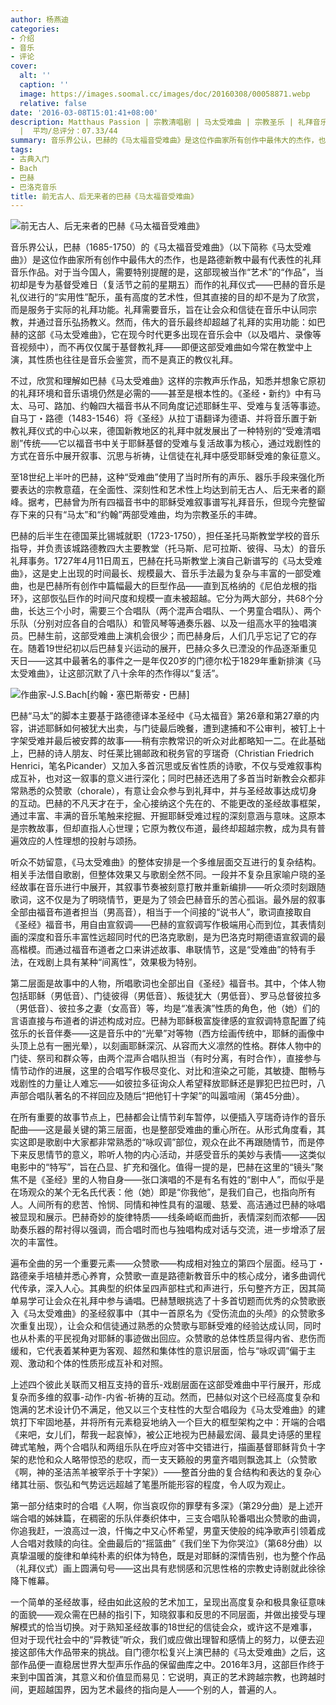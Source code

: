 ```yaml
---
author: 杨燕迪
categories:
- 介绍
- 音乐
- 评论
cover:
  alt: ''
  caption: ''
  image: https://images.soomal.cc/images/doc/20160308/00058871.webp
  relative: false
date: '2016-03-08T15:01:41+08:00'
description: Matthaus Passion | 宗教清唱剧 | 马太受难曲 | 宗教圣乐 | 礼拜音乐 | 源自：微信公众号：汇演 | 版权：转载
  |  平均/总评分：07.33/44
summary: 音乐界公认，巴赫的《马太福音受难曲》是这位作曲家所有创作中最伟大的杰作，也是路德新教中最有代表性的礼拜音乐作品。对于当今国人，需要特别提醒的是，这部现被当作“艺术”的“作品”，当初却是专为基督受难日而作的礼拜仪式……
tags:
- 古典入门
- Bach
- 巴赫
- 巴洛克音乐
title: 前无古人、后无来者的巴赫《马太福音受难曲》
---
```


![前无古人、后无来者的巴赫《马太福音受难曲》](https://images.soomal.cc/images/doc/20160308/00058871.webp)





音乐界公认，巴赫（1685-1750）的《马太福音受难曲》（以下简称《马太受难曲》）是这位作曲家所有创作中最伟大的杰作，也是路德新教中最有代表性的礼拜音乐作品。对于当今国人，需要特别提醒的是，这部现被当作“艺术”的“作品”，当初却是专为基督受难日（复活节之前的星期五）而作的礼拜仪式――巴赫的音乐是礼仪进行的“实用性”配乐，虽有高度的艺术性，但其直接的目的却不是为了欣赏，而是服务于实际的礼拜功能。礼拜需要音乐，旨在让会众和信徒在音乐中认同宗教，并通过音乐弘扬教义。然而，伟大的音乐最终却超越了礼拜的实用功能：如巴赫的这部《马太受难曲》，它在现今时代更多出现在音乐会中（以及唱片、录像等音视频中），而不再仅仅属于基督教礼拜――即便这部受难曲如今常在教堂中上演，其性质也往往是音乐会鉴赏，而不是真正的教仪礼拜。

不过，欣赏和理解如巴赫《马太受难曲》这样的宗教声乐作品，知悉并想象它原初的礼拜环境和音乐语境仍然是必需的――甚至是根本性的。《圣经・新约》中有马太、马可、路加、约翰四大福音书从不同角度记述耶稣生平、受难与复活等事迹。自马丁・路德（1483-1546）将《圣经》从拉丁语翻译为德语、并将音乐置于新教礼拜仪式的中心以来，德国新教地区的礼拜中就发展出了一种特别的“受难清唱剧”传统――它以福音书中关于耶稣基督的受难与复活故事为核心，通过戏剧性的方式在音乐中展开叙事、沉思与祈祷，让信徒在礼拜中感受耶稣受难的象征意义。

至18世纪上半叶的巴赫，这种“受难曲”使用了当时所有的声乐、器乐手段来强化所要表达的宗教意蕴，在全面性、深刻性和艺术性上均达到前无古人、后无来者的巅峰。据考，巴赫曾为所有四福音书中的耶稣受难叙事谱写礼拜音乐，但现今完整留存下来的只有“马太”和“约翰”两部受难曲，均为宗教圣乐的丰碑。

巴赫的后半生在德国莱比锡城就职（1723-1750），担任圣托马斯教堂学校的音乐指导，并负责该城路德教四大主要教堂（托马斯、尼可拉斯、彼得、马太）的音乐礼拜事务。1727年4月11日周五，巴赫在托马斯教堂上演自己新谱写的《马太受难曲》，这是史上出现的时间最长、规模最大、音乐手法最为复杂与丰富的一部受难曲，也是巴赫所有创作中篇幅最大的巨型作品――直到瓦格纳的《尼伯龙根的指环》，这部恢弘巨作的时间尺度和规模一直未被超越。它分为两大部分，共68个分曲，长达三个小时，需要三个合唱队（两个混声合唱队、一个男童合唱队）、两个乐队（分别对应各自的合唱队）和管风琴等通奏乐器、以及一组高水平的独唱演员。巴赫生前，这部受难曲上演机会很少；而巴赫身后，人们几乎忘记了它的存在。随着19世纪初以后巴赫复兴运动的展开，巴赫众多久已湮没的作品逐渐重见天日――这其中最著名的事件之一是年仅20岁的门德尔松于1829年重新排演《马太受难曲》，让这部沉默了八十余年的杰作得以“复活”。

![作曲家-J.S.Bach[约翰・塞巴斯蒂安・巴赫]](https://images.soomal.cc/images/doc/20140617/00043421.webp)





巴赫“马太”的脚本主要基于路德德译本圣经中《马太福音》第26章和第27章的内容，讲述耶稣如何被犹大出卖，与门徒最后晚餐，遭到逮捕和不公审判，被钉上十字架受难并最后被安葬的故事――稍有宗教常识的听众对此都略知一二。在此基础上，巴赫的诗人朋友、时任莱比锡邮政和税务官的亨瑞奇（Christian Friedrich Henrici，笔名Picander）又加入多首沉思或反省性质的诗歌，不仅与受难叙事构成互补，也对这一叙事的意义进行深化；同时巴赫还选用了多首当时新教会众都非常熟悉的众赞歌（chorale），有意让会众参与到礼拜中，并与圣经故事达成切身的互动。巴赫的不凡天才在于，全心接纳这个先在的、不能更改的圣经故事框架，通过丰富、丰满的音乐笔触来挖掘、开掘耶稣受难过程的深刻意涵与意味。这原本是宗教故事，但却直指人心世理；它原为教仪布道，最终却超越宗教，成为具有普遍效应的人性理想的投射与颂扬。

听众不妨留意，《马太受难曲》的整体安排是一个多维层面交互进行的复杂结构。相关手法借自歌剧，但整体效果又与歌剧全然不同。一段并不复杂且家喻户晓的圣经故事在音乐进行中展开，其叙事节奏被刻意打散并重新编排――听众须时刻跟随歌词，这不仅是为了明晓情节，更是为了领会巴赫音乐的苦心孤诣。最外层的叙事全部由福音布道者担当（男高音），相当于一个间接的“说书人”，歌词直接取自《圣经》福音书，用自由宣叙调――巴赫的宣叙调写作极端用心而到位，其表情刻画的深度和音乐丰富性远超同时代的巴洛克歌剧，是为巴洛克时期德语宣叙调的最高楷模。而通过福音布道者之口来讲述故事、串联情节，这是“受难曲”的特有手法，在戏剧上具有某种“间离性”，效果极为特别。

第二层面是故事中的人物，所唱歌词也全部出自《圣经》福音书。其中，个体人物包括耶稣（男低音）、门徒彼得（男低音）、叛徒犹大（男低音）、罗马总督彼拉多（男低音）、彼拉多之妻（女高音）等，均是“准表演”性质的角色，他（她）们的言语直接与布道者的讲述构成对应。巴赫为耶稣极富旋律感的宣叙调特意配置了纯弦乐的长音伴奏――这是音乐中的“光晕”对等物（西方绘画传统中，耶稣的画像中头顶上总有一圈光晕），以刻画耶稣深沉、从容而大义凛然的性格。群体人物中的门徒、祭司和群众等，由两个混声合唱队担当（有时分离，有时合作），直接参与情节动作的进展，这里的合唱写作极尽变化、对比和渲染之可能，其敏捷、酣畅与戏剧性的力量让人难忘――如彼拉多征询众人希望释放耶稣还是罪犯巴拉巴时，八声部合唱队著名的不祥回应及随后“把他钉十字架”的叫嚣喧闹（第45分曲）。

在所有重要的故事节点上，巴赫都会让情节刹车暂停，以便插入亨瑞奇诗作的音乐配曲――这是最关键的第三层面，也是整部受难曲的重心所在。从形式角度看，其实这即是歌剧中大家都非常熟悉的“咏叹调”部位，观众在此不再跟随情节，而是停下来反思情节的意义，聆听人物的内心活动，并感受音乐的美妙与表情――这类似电影中的“特写”，旨在凸显、扩充和强化。值得一提的是，巴赫在这里的“镜头”聚焦不是《圣经》里的人物自身――张口演唱的不是有名有姓的“剧中人”，而似乎是在场观众的某个无名氏代表：他（她）即是“你我他”，是我们自己，也指向所有人。人间所有的悲苦、怜悯、同情和神性具有的温暖、慈爱、高洁通过巴赫的咏唱被显现和展示。巴赫奇妙的旋律特质――线条崎岖而曲折，表情深刻而浓郁――因助奏乐器的帮衬得以强调，而合唱时而也与独唱构成对话与交流，进一步增添了层次的丰富性。

遍布全曲的另一个重要元素――众赞歌――构成相对独立的第四个层面。经马丁・路德亲手培植并悉心养育，众赞歌一直是路德新教音乐中的核心成分，诸多曲调代代传承，深入人心。其典型的织体呈四声部柱式和声进行，乐句整齐方正，因其简单易学可让会众在礼拜中参与诵唱。巴赫慧眼挑选了十多首切题而优秀的众赞歌嵌入《马太受难曲》的圣经叙事中（其中一首原名为《受伤流血的头颅》的众赞歌多次重复出现），让会众和信徒通过熟悉的众赞歌与耶稣受难的经验达成认同，同时也从朴素的平民视角对耶稣的事迹做出回应。众赞歌的总体性质显得内省、悲伤而缓和，它代表着某种更为客观、超然和集体性的意识层面，恰与“咏叹调”偏于主观、激动和个体的性质形成互补和对照。

上述四个彼此关联而又相互支持的音乐-戏剧层面在这部受难曲中平行展开，形成复杂而多维的叙事-动作-内省-祈祷的互动。然而，巴赫似对这个已经高度复杂和饱满的艺术设计仍不满足，他又以三个支柱性的大型合唱段为《马太受难曲》的建筑打下牢固地基，并将所有元素稳妥地纳入一个巨大的框型架构之中：开端的合唱《来吧，女儿们，帮我一起哀悼》，被公正地视为巴赫最宏阔、最具史诗感的里程碑式笔触，两个合唱队和两组乐队在呼应对答中交错进行，描画基督耶稣背负十字架的悲怆和众人略带惊恐的悲叹，而一支天籁般的男童齐唱则飘逸其上（众赞歌《啊，神的圣洁羔羊被宰杀于十字架》）――整首分曲的复合结构和表达的复杂心绪其壮丽、恢弘和气势远远超越了笔墨所能形容的程度，令人叹为观止。

第一部分结束时的合唱《人啊，你当哀叹你的罪孽有多深》（第29分曲）是上述开端合唱的姊妹篇，在稠密的乐队伴奏织体中，三支合唱队轮番唱出众赞歌的曲调，你追我赶，一浪高过一浪，忏悔之中又心怀希望，男童天使般的纯净歌声引领着成人合唱对救赎的向往。全曲最后的“摇篮曲”《我们坐下为你哭泣》（第68分曲）以真挚温暖的旋律和单纯朴素的织体为特色，既是对耶稣的深情告别，也为整个作品（礼拜仪式）画上圆满句号――这出具有悲悯感和沉思性格的宗教史诗剧就此徐徐降下帷幕。

一个简单的圣经故事，经由如此这般的艺术加工，呈现出高度复杂和极具象征意味的面貌――观众需在巴赫的指引下，知晓叙事和反思的不同层面，并做出接受与理解模式的恰当切换。对于熟知圣经故事的18世纪的信徒会众，或许这不是难事，但对于现代社会中的“异教徒”听众，我们或应做出理智和感情上的努力，以便去迎接这部伟大作品带来的挑战。自门德尔松复兴上演巴赫的《马太受难曲》之后，这部作品便一直稳居世界大型声乐作品的保留曲库之中。2016年3月，这部巨作终于来到中国首演，其意义和价值显而易见：它说明，真正的艺术跨越宗教，也跨越时间，更超越国界，因为艺术最终的指向是人――个别的人，普遍的人。